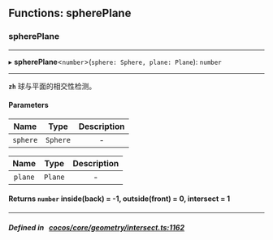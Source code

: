 ## Functions: spherePlane

### spherePlane


___
▸ **spherePlane**<`number`\>(`sphere: Sphere, plane: Plane`): `number`
___



**`zh`** 
球与平面的相交性检测。



#### Parameters

| Name | Type | Description |
| :------: | :------: | :------: |
| `sphere` | `Sphere` | - |

| Name | Type | Description |
| :------: | :------: | :------: |
| `plane` | `Plane` | - |


#### Returns `number` inside(back) &#x3D; -1, outside(front) &#x3D; 0, intersect &#x3D; 1

___


##### Defined in &nbsp;   [cocos/core/geometry/intersect.ts:1162](https://github.com/cocos-creator/engine/blob/c7bf6b8a9/cocos/core/geometry/intersect.ts#L1162)&nbsp;
